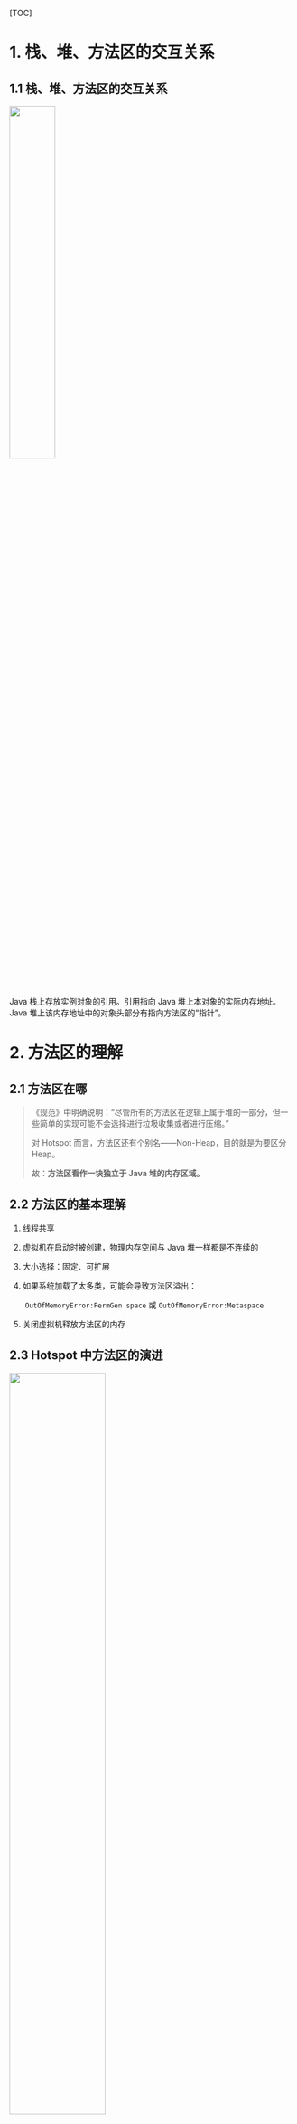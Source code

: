[TOC]

# 1.  栈、堆、方法区的交互关系

## 1.1 栈、堆、方法区的交互关系

<img src="E:\mdFiles\JVM\尚硅谷-JVM视频学习笔记\picture\chapter9-1.png" height="40%" width="40%">

Java 栈上存放实例对象的引用。引用指向 Java 堆上本对象的实际内存地址。Java 堆上该内存地址中的对象头部分有指向方法区的“指针”。



# 2.  方法区的理解

## 2.1  方法区在哪

> 《规范》中明确说明：“尽管所有的方法区在逻辑上属于堆的一部分，但一些简单的实现可能不会选择进行垃圾收集或者进行压缩。”
>
> 对 Hotspot 而言，方法区还有个别名——Non-Heap，目的就是为要区分Heap。
>
> 故：**方法区看作一块独立于 Java 堆的内存区域。**

## 2.2  方法区的基本理解

1. 线程共享

2. 虚拟机在启动时被创建，物理内存空间与 Java 堆一样都是不连续的

3. 大小选择：固定、可扩展

4. 如果系统加载了太多类，可能会导致方法区溢出：

   ​	`OutOfMemoryError:PermGen space` 或 `OutOfMemoryError:Metaspace` 

5. 关闭虚拟机释放方法区的内存

## 2.3  Hotspot 中方法区的演进

<img src="E:\mdFiles\JVM\尚硅谷-JVM视频学习笔记\picture\chapter9-2.png" width="58%">

1. JDK 7 之前，习惯上把方法区称为 *永久代*

   JDK 8 之后，用 *元空间*  取代 *永久代*

2. *元空间*  与 *永久代*  都是 Hotspot 对《规范》中方法区的实现。二者并不只是名字不同，内部结构也调整了。

   两者最大的区别：**元空间使用本地内存**

# 3.  设置方法区大小与OOM

```mermaid
graph LR

 [编写一个暂停一短时间的类]  
```



# 4.  方法区的内部结构



# 5.  方法区使用举例



# 6.  方法区的演进细节



# 7.  方法区的垃圾回收



# 8.  总结

